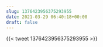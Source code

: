 ```yaml
---
slug: 1376423956375293955
date: 2021-03-29 06:40:18+00:00
draft: false
---
```


{{< tweet 1376423956375293955 >}}
